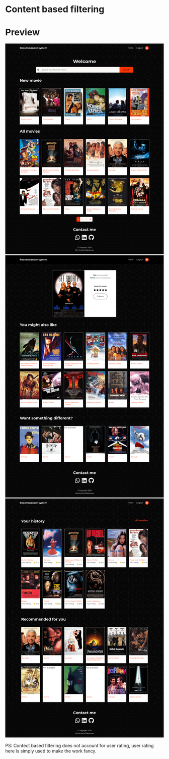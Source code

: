 # Content based filtering

# Preview
![Home](./images/home_page.png)
![Detail](./images/detail_movie.png)
![User](./images/user_page.png)

PS: Contect based filtering does not account for user rating, user rating here is simply used to make the work fancy.